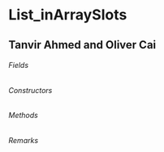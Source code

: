 # List_inArraySlots

## Tanvir Ahmed and Oliver Cai

###### Fields


###### Constructors


###### Methods


###### Remarks


